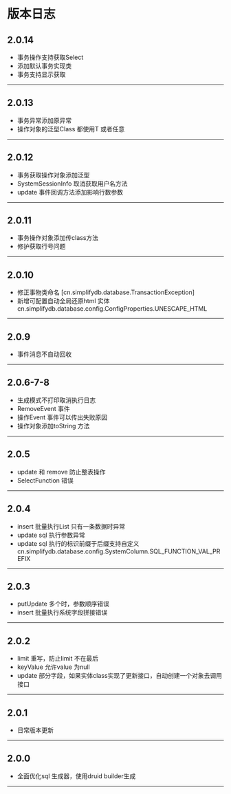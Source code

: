 # 版本日志

## 2.0.14

* 事务操作支持获取Select
* 添加默认事务实现类
* 事务支持显示获取
-------------------------------------------------------------------------------------------------------------


## 2.0.13

* 事务异常添加原异常
* 操作对象的泛型Class 都使用T 或者任意 
-------------------------------------------------------------------------------------------------------------


## 2.0.12

* 事务获取操作对象添加泛型
* SystemSessionInfo 取消获取用户名方法
* update 事件回调方法添加影响行数参数 

-------------------------------------------------------------------------------------------------------------

## 2.0.11

* 事务操作对象添加传class方法
* 修护获取行号问题

-------------------------------------------------------------------------------------------------------------

## 2.0.10

* 修正事物类命名 [cn.simplifydb.database.TransactionException]
* 新增可配置自动全局还原html 实体 cn.simplifydb.database.config.ConfigProperties.UNESCAPE_HTML

-------------------------------------------------------------------------------------------------------------

## 2.0.9

* 事件消息不自动回收

-------------------------------------------------------------------------------------------------------------

## 2.0.6-7-8

*  生成模式不打印取消执行日志
*  RemoveEvent 事件
*  操作Event 事件可以传出失败原因
*  操作对象添加toString 方法

-------------------------------------------------------------------------------------------------------------

## 2.0.5

*  update 和 remove 防止整表操作
*  SelectFunction 错误

-------------------------------------------------------------------------------------------------------------


## 2.0.4

*  insert 批量执行List 只有一条数据时异常
*  update sql 执行参数异常
*  update sql 执行的标识前缀于后缀支持自定义 cn.simplifydb.database.config.SystemColumn.SQL_FUNCTION_VAL_PREFIX

-------------------------------------------------------------------------------------------------------------

## 2.0.3

*  putUpdate 多个时，参数顺序错误
*  insert 批量执行系统字段拼接错误

-------------------------------------------------------------------------------------------------------------


## 2.0.2

*  limit 重写，防止limit 不在最后
*  keyValue 允许value 为null
*  update 部分字段，如果实体class实现了更新接口，自动创建一个对象去调用接口

-------------------------------------------------------------------------------------------------------------


## 2.0.1

*  日常版本更新

-------------------------------------------------------------------------------------------------------------


## 2.0.0

*  全面优化sql 生成器，使用druid builder生成

-------------------------------------------------------------------------------------------------------------

